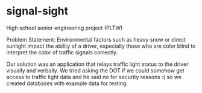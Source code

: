 # signal-sight
High school senior engineering project (PLTW)

Problem Statement: Environmental factors such as heavy snow or direct sunlight impact the ability of a driver, especially those who are color blind to interpret the color of traffic signals correctly.

Our solution was an application that relays traffic light status to the driver visually and verbally. We tried asking the DOT if we could somehow get access to traffic light data and he said no for security reasons :( so we created databases with example data for testing.
